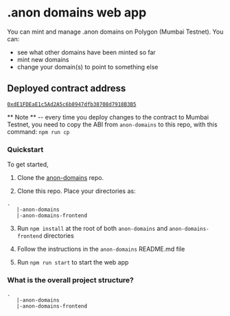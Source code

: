 # .anon domains web app

You can mint and manage .anon domains on Polygon (Mumbai Testnet). You can:
- see what other domains have been minted so far
- mint new domains
- change your domain(s) to point to something else
  
## Deployed contract address

[`0xdE1FDEaE1c5Ad2A5c6b8947dfb38708d7918B3B5`](https://mumbai.polygonscan.com/address/0xdE1FDEaE1c5Ad2A5c6b8947dfb38708d7918B3B5)

** Note ** -- every time you deploy changes to the contract to Mumbai Testnet, you need to copy the ABI from `anon-domains` to this repo, with this command:
`npm run cp`
### Quickstart

To get started, 

1. Clone the [anon-domains](`https://github.com/0xSmartCrypto/anon-domains`) repo.

2. Clone this repo. Place your directories as:
```
.
   |-anon-domains
   |-anon-domains-frontend
```

3. Run `npm install` at the root of both `anon-domains` and `anon-domains-frontend` directories

4. Follow the instructions in the `anon-domains` README.md file
 
5. Run `npm run start` to start the web app


### What is the overall project structure?

```
.
   |-anon-domains
   |-anon-domains-frontend
```